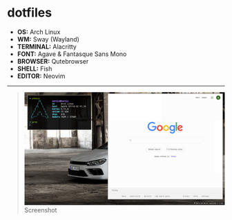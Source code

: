 # dotfiles

-   **OS:** Arch Linux
-   **WM:** Sway (Wayland)
-   **TERMINAL:** Alacritty
-   **FONT:** Agave & Fantasque Sans Mono
-   **BROWSER:** Qutebrowser
-   **SHELL:** Fish
-	**EDITOR:** Neovim

---

> ![Screenshot](https://raw.githubusercontent.com/BerkinAKKAYA/dotfiles/master/Screenshot.png)
> Screenshot
